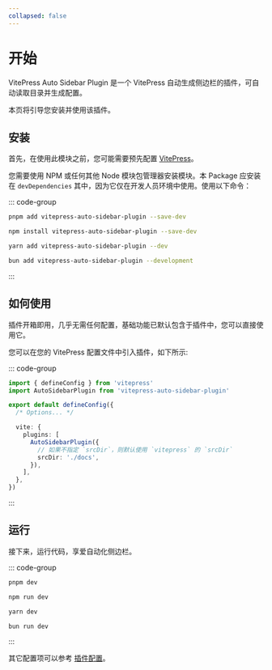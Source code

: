 ```yaml
---
collapsed: false
---
```


# 开始

VitePress Auto Sidebar Plugin 是一个 VitePress 自动生成侧边栏的插件，可自动读取目录并生成配置。

本页将引导您安装并使用该插件。

## 安装

首先，在使用此模块之前，您可能需要预先配置 [VitePress](https://vitepress.dev/)。

您需要使用 NPM 或任何其他 Node 模块包管理器安装模块。本 Package 应安装在 `devDependencies` 其中，因为它仅在开发人员环境中使用。使用以下命令：

::: code-group

```bash [pnpm]
pnpm add vitepress-auto-sidebar-plugin --save-dev
```

```bash [npm]
npm install vitepress-auto-sidebar-plugin --save-dev
```

```bash [yarn]
yarn add vitepress-auto-sidebar-plugin --dev
```

```bash [bun]
bun add vitepress-auto-sidebar-plugin --development
```

:::

## 如何使用

插件开箱即用，几乎无需任何配置，基础功能已默认包含于插件中，您可以直接使用它。

您可以在您的 VitePress 配置文件中引入插件，如下所示:

::: code-group

```ts [config.ts]
import { defineConfig } from 'vitepress'
import AutoSidebarPlugin from 'vitepress-auto-sidebar-plugin'

export default defineConfig({
  /* Options... */

  vite: {
    plugins: [
      AutoSidebarPlugin({
        // 如果不指定 `srcDir`，则默认使用 `vitepress` 的 `srcDir`
        srcDir: './docs',
      }),
    ],
  },
})
```

:::

## 运行

接下来，运行代码，享爱自动化侧边栏。

::: code-group

```bash [pnpm]
pnpm dev
```

```bash [npm]
npm run dev
```

```bash [yarn]
yarn dev
```

```bash [bun]
bun run dev
```

:::

其它配置项可以参考 [插件配置](./config/index.md)。
